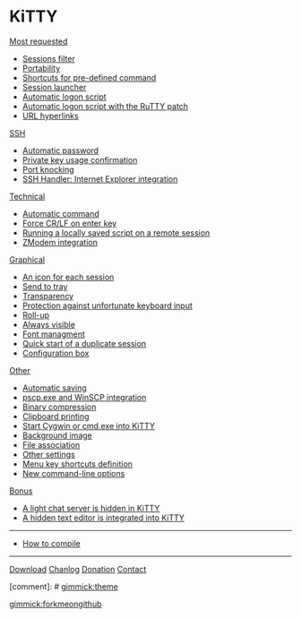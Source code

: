# KiTTY 

[Most requested]()

  * [Sessions filter](pages/SessionsFilter.md)
  * [Portability](pages/Portability.md)
  * [Shortcuts for pre-defined command](pages/Shortcuts.md)
  * [Session launcher](pages/SessionLauncher.md)
  * [Automatic logon script](pages/LogonScript.md)
  * [Automatic logon script with the RuTTY patch](pages/RuTTY.md)
  * [URL hyperlinks](pages/URLHyperlinks.md)

[SSH]()

  * [Automatic password](pages/AutomaticPassword.md)
  * [Private key usage confirmation](pages/KeyConfirmation.md)
  * [Port knocking](pages/PortKnock.md)
  * [SSH Handler: Internet Explorer integration](pages/SSHHandler.md)

[Technical]()

  * [Automatic command](pages/AutomaticCommand.md)
  * [Force CR/LF on enter key](pages/ForceCRLF.md)
  * [Running a locally saved script on a remote session](pages/LocalScript.md)
  * [ZModem integration](pages/ZModem.md)

[Graphical]()

  * [An icon for each session](pages/ThatsAllFolks.md)
  * [Send to tray](pages/SendToTray.md)
  * [Transparency](pages/Transparency.md)
  * [Protection against unfortunate keyboard input](pages/Protection.md)
  * [Roll-up](pages/RollUp.md)
  * [Always visible](pages/AlwaysVisible.md)
  * [Font managment](pages/Fonts.md)
  * [Quick start of a duplicate session](pages/Duplicate.md)
  * [Configuration box](pages/ConfigBox.md)

[Other]()

  * [Automatic saving](pages/AutomaticSaving.md)
  * [pscp.exe and WinSCP integration](pages/PscpIntegration.md)
  * [Binary compression](pages/BinaryCompression.md)
  * [Clipboard printing](pages/ClipboardPrinting.md)
  * [Start Cygwin or cmd.exe into KiTTY](pages/cygtermd.md)
  * [Background image](pages/covidimus.md)
  * [File association](pages/FileAssociation.md)
  * [Other settings](pages/OtherSettings.md)
  * [Menu key shortcuts definition](pages/MenuShortcuts.md)
  * [New command-line options](pages/CommandLine.md)

[Bonus]()

  * [A light chat server is hidden in KiTTY](pages/Chat.md)
  * [A hidden text editor is integrated into KiTTY](pages/HiddenEditor.md)
  ----
  * [How to compile](pages/HowToCompile.md)

----

[Download](pages/download.md)
[Chanlog](pages/chanlog.md)
[Donation](pages/donation.md)
[Contact](pages/contact.md)

[comment]: # [gimmick:theme](united)

[gimmick:forkmeongithub](https://github.com/cyd01/KiTTY/)
